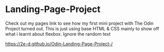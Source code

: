 # Landing-Page-Project

Check out my pages link to see how my first mini project with The Odin Project turned out. This is just using base HTML & CSS mainly to show off what i learnt about flexbox. Ignore the random text 

https://2e-d.github.io/Odin-Landing-Page-Project-/
